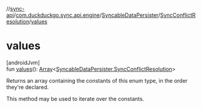 //[sync-api](../../../../index.md)/[com.duckduckgo.sync.api.engine](../../index.md)/[SyncableDataPersister](../index.md)/[SyncConflictResolution](index.md)/[values](values.md)

# values

[androidJvm]\
fun [values](values.md)(): [Array](https://kotlinlang.org/api/latest/jvm/stdlib/kotlin/-array/index.html)&lt;[SyncableDataPersister.SyncConflictResolution](index.md)&gt;

Returns an array containing the constants of this enum type, in the order they're declared.

This method may be used to iterate over the constants.
